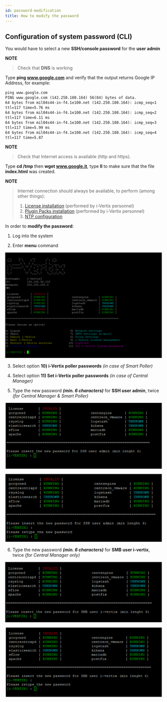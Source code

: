 ```yaml
---
id: password-modification
title: How to modify the password
---
```


## Configuration of system password (CLI)

You would have to select a new **SSH/console password** for the **user admin**

**NOTE**

>Check that **DNS** is working

Type **ping www.google.com** and verify that the output returns Google IP Address, for example:

```
ping www.google.com
PING www.google.com (142.250.180.164) 56(84) bytes of data.
64 bytes from mil04s44-in-f4.1e100.net (142.250.180.164): icmp_seq=1 ttl=117 time=5.76 ms
64 bytes from mil04s44-in-f4.1e100.net (142.250.180.164): icmp_seq=2 ttl=117 time=6.11 ms
64 bytes from mil04s44-in-f4.1e100.net (142.250.180.164): icmp_seq=3 ttl=117 time=5.99 ms
64 bytes from mil04s44-in-f4.1e100.net (142.250.180.164): icmp_seq=4 ttl=117 time=5.87
```

**NOTE**

>Check that Internet access is available (http and https).

Type **cd /tmp** then **wget www.google.it**, type **ll** to make sure that the file **index.html** was created.

**NOTE**
>Internet connection should always be available, to perform (among other things):
>1) [License installation](license.md) (performed by i-Vertix personnel)
>2)  [Plugin Packs installation](plugin-pack-install.md) (performed by i-Vertix personnel)
>3)  [NTP configuration](ntp-configuration.md)




In order to **modify the password**:

1) Log into the system

2) Enter **menu** command

![ivertix menu](../../assets/setup-startup-central-poller/ivertix-menu.png)

3) Select option **10) i-Vertix poller passwords** _(in case of Smart Poller)_

4) Select option **11) Set i-Vertix poller passwords** _(in case of Central Manager)_

5) Type the new password **_(min. 6 characters)_** for **SSH user admin**, twice _(for Central Manager & Smart Poller)_

![ivertix menu](../../assets/setup-startup-central-poller/change-pwd-1.png)

![ivertix menu](../../assets/setup-startup-central-poller/change-pwd-2.png)

6) Type the new password **_(min. 6 characters)_** for **SMB user i-vertix**, twice _(for Central Manager only)_

![ivertix menu](../../assets/setup-startup-central-poller/change-pwd-3.png)

![ivertix menu](../../assets/setup-startup-central-poller/change-pwd-4.png)
